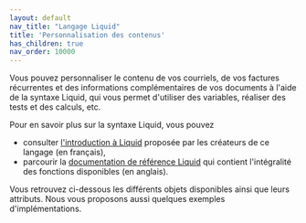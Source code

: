 ```yaml
---
layout: default
nav_title: "Langage Liquid"
title: 'Personnalisation des contenus'
has_children: true
nav_order: 10000
---
```


Vous pouvez personnaliser le contenu de vos courriels, de vos factures récurrentes et des informations complémentaires de vos documents à l'aide de la syntaxe Liquid, qui vous permet d'utiliser des variables, réaliser des tests et des calculs, etc.

Pour en savoir plus sur la syntaxe Liquid, vous pouvez

* consulter [l'introduction à Liquid](https://www.shopify.fr/partenaires/blog/liquid-langage-shopify) proposée par les créateurs de ce langage (en français),
* parcourir la [documentation de référence Liquid](https://shopify.github.io/liquid/) qui contient l'intégralité des fonctions disponibles (en anglais).


Vous retrouvez ci-dessous les différents objets disponibles ainsi que leurs attributs.
Nous vous proposons aussi quelques exemples d'implémentations.
